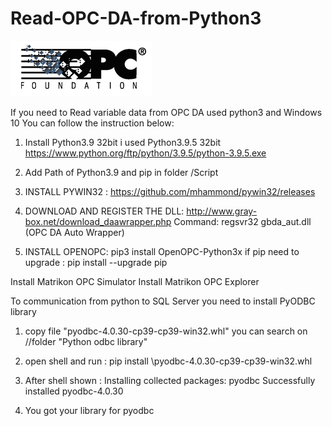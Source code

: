 # Read-OPC-DA-from-Python3
![alt_text](https://raw.githubusercontent.com/squidmoron/Read-OPC-DA-from-Python3/main/opclogo.png?raw=true)

If you need to Read variable data from OPC DA used python3 and Windows 10
You can follow the instruction below:

1) Install Python3.9 32bit i used Python3.9.5 32bit https://www.python.org/ftp/python/3.9.5/python-3.9.5.exe

2) Add Path of Python3.9 and pip in folder /Script

3) INSTALL PYWIN32 : https://github.com/mhammond/pywin32/releases

4) DOWNLOAD AND REGISTER THE DLL:  http://www.gray-box.net/download_daawrapper.php
   Command: regsvr32 gbda_aut.dll  (OPC DA Auto Wrapper)

5) INSTALL OPENOPC: pip3 install OpenOPC-Python3x
   if pip need to upgrade : pip install --upgrade pip


Install Matrikon OPC Simulator
Install Matrikon OPC Explorer

To communication from python to SQL Server you need to install PyODBC library

1) copy file "pyodbc-4.0.30-cp39-cp39-win32.whl" you can search on //folder "Python odbc library"

2) open shell and run : pip install <PATH>\pyodbc-4.0.30-cp39-cp39-win32.whl

3) After shell shown :
	Installing collected packages: pyodbc
	Successfully installed pyodbc-4.0.30

4) You got your library for pyodbc

